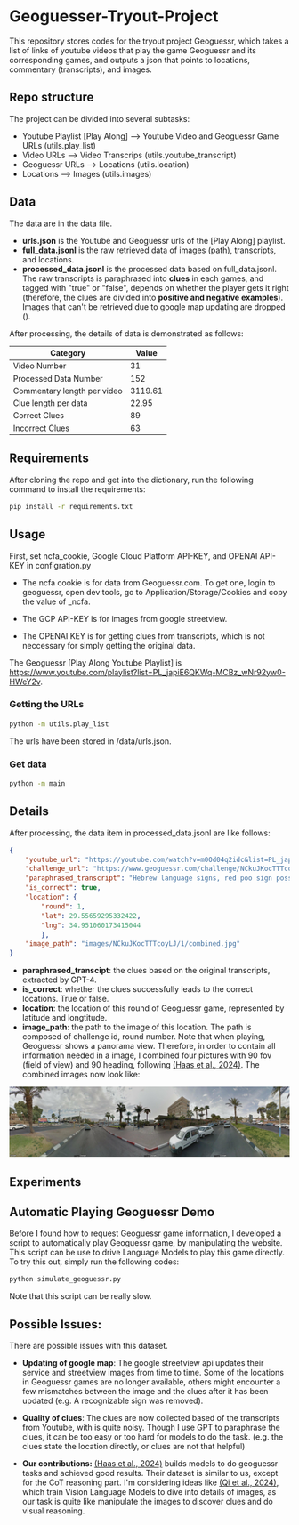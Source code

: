 # Geoguesser-Tryout-Project

This repository stores codes for the tryout project Geoguessr, which takes a list of links of youtube videos that play the game Geoguessr and its corresponding games, and outputs a json that points to locations, commentary (transcripts), and images.

## Repo structure

The project can be divided into several subtasks:

- Youtube Playlist [Play Along] --> Youtube Video and Geoguessr Game URLs (utils.play_list)
- Video URLs --> Video Transcrips (utils.youtube_transcript)
- Geoguessr URLs --> Locations (utils.location)
- Locations --> Images (utils.images)

## Data

The data are in the data file. 

- **urls.json** is the Youtube and Geoguessr urls of the [Play Along] playlist.
- **full_data.jsonl** is the raw retrieved data of images (path), transcripts, and locations.
- **processed_data.jsonl** is the processed data based on full_data.jsonl. The raw transcripts is paraphrased into **clues** in each games, and tagged with "true" or "false", depends on whether the player gets it right (therefore, the clues are divided into **positive and negative examples**). Images that can't be retrieved due to google map updating are dropped ().

After processing, the details of data is demonstrated as follows:

| Category                    | Value   |
|-----------------------------|---------|
| Video Number                | 31      |
| Processed Data Number       | 152     |
| Commentary length per video | 3119.61 |
| Clue length per data        | 22.95   |
| Correct Clues               | 89      |
| Incorrect Clues             | 63      |

## Requirements

After cloning the repo and get into the dictionary, run the following command to install the requirements:

```bash
pip install -r requirements.txt
```

## Usage

First, set ncfa_cookie, Google Cloud Platform API-KEY, and OPENAI API-KEY in configration.py

- The ncfa cookie is for data from Geoguessr.com. To get one, login to geoguessr, open dev tools, go to Application/Storage/Cookies and copy the value of _ncfa.

- The GCP API-KEY is for images from google streetview.

- The OPENAI KEY is for getting clues from transcripts, which is not neccessary for simply getting the original data.

The Geoguessr [Play Along Youtube Playlist] is https://www.youtube.com/playlist?list=PL_japiE6QKWq-MCBz_wNr92yw0-HWeY2v.


### Getting the URLs 

```bash
python -m utils.play_list
```
The urls have been stored in /data/urls.json.

### Get data

```bash
python -m main
```

## Details

After processing, the data item in processed_data.jsonl are like follows:

```json
{
    "youtube_url": "https://youtube.com/watch?v=m0Od04q2idc&list=PL_japiE6QKWq-MCBz_wNr92yw0-HWeY2v&index=2", 
    "challenge_url": "https://www.geoguessr.com/challenge/NCkuJKocTTTcoyLJ", 
    "paraphrased_transcript": "Hebrew language signs, red poo sign possibly indicating a dog toilet, Bank Haifa possibly mistaking it for Maccabi Haifa, Jewish-themed shops, reference to Eilat indicating an Israeli location, looking eastward over the sea, and nearby Bank Apollon establishment", 
    "is_correct": true, 
    "location": {
        "round": 1, 
        "lat": 29.55659295332422, 
        "lng": 34.951060173415044
        }, 
    "image_path": "images/NCkuJKocTTTcoyLJ/1/combined.jpg"
}
```

- **paraphrased_transcipt**: the clues based on the original transcripts, extracted by GPT-4.
- **is_correct**: whether the clues successfully leads to the correct locations. True or false.
- **location**: the location of this round of Geoguessr game, represented by latitude and longtitude.
- **image_path**: the path to the image of this location. The path is composed of challenge id, round number. Note that when playing, Geoguessr shows a panorama view. Therefore, in order to contain all information needed in a image, I combined four pictures with 90 fov (field of view) and 90 heading, following [(Haas et al., 2024)](https://arxiv.org/pdf/2307.05845.pdf). The combined images now look like:

![Example of combined images](data/images/NCkuJKocTTTcoyLJ/1/combined.jpg)


## Experiments


## Automatic Playing Geoguessr Demo

Before I found how to request Geoguessr game information, I developed a script to automatically play Geoguessr game, by manipulating the website. This script can be use to drive Language Models to play this game directly. To try this out, simply run the following codes:

```python
python simulate_geoguessr.py
```

Note that this script can be really slow. 

## Possible Issues:

There are possible issues with this dataset. 

- **Updating of google map**: The google streetview api updates their service and streetview images from time to time. Some of the locations in Geoguessr games are no longer available, others might encounter a few mismatches between the image and the clues after it has been updated (e.g. A recognizable sign was removed).

- **Quality of clues**: The clues are now collected based of the transcripts from Youtube, with is quite noisy. Though I use GPT to paraphrase the clues, it can be too easy or too hard for models to do the task. (e.g. the clues state the location directly, or clues are not that helpful)

- **Our contributions:** [(Haas et al., 2024)](https://arxiv.org/pdf/2307.05845.pdf) builds models to do geoguessr tasks and achieved good results. Their dataset is similar to us, except for the CoT reasoning part. I'm considering ideas like [(Qi et al., 2024)](https://arxiv.org/pdf/2402.04236), which train Vision Language Models to dive into details of images, as our task is quite like manipulate the images to discover clues and do visual reasoning.
